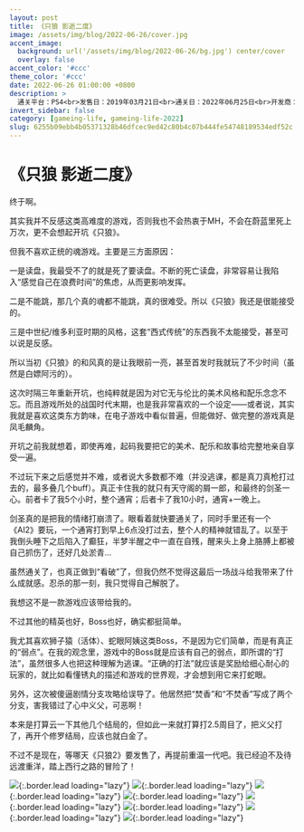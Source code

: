 ```yaml
---
layout: post
title: 《只狼 影逝二度》
image: /assets/img/blog/2022-06-26/cover.jpg
accent_image: 
  background: url('/assets/img/blog/2022-06-26/bg.jpg') center/cover
  overlay: false
accent_color: '#ccc'
theme_color: '#ccc'
date: 2022-06-26 01:00:00 +0800
description: >
  通关平台：PS4<br>发售日：2019年03月21日<br>通关日：2022年06月25日<br>开发商：FromSoftware<br>发行商：Activision
invert_sidebar: false
category: [gameing-life, gameing-life-2022]
slug: 6255b09ebb4b05371328b46dfcec9ed42c80b4c07b444fe54748189534edf52c
---
```


# 《只狼 影逝二度》

终于啊。

其实我并不反感这类高难度的游戏，否则我也不会热衷于MH，不会在蔚蓝里死上万次，更不会想起开坑《只狼》。

但我不喜欢正统的魂游戏。主要是三方面原因：

一是读盘，我最受不了的就是死了要读盘。不断的死亡读盘，非常容易让我陷入“感觉自己在浪费时间”的焦虑，从而更影响发挥。

二是不能跳，那几个真的魂都不能跳，真的很难受。所以《只狼》我还是很能接受的。

三是中世纪/维多利亚时期的风格，这套“西式传统”的东西我不太能接受，甚至可以说是反感。

所以当初《只狼》的和风真的是让我眼前一亮，甚至首发时我就玩了不少时间（虽然是白嫖阿污的）。

这次时隔三年重新开坑，也纯粹就是因为对它无与伦比的美术风格和配乐念念不忘。而且游戏所处的战国时代末期，也是我非常喜欢的一个设定——或者说，其实我就是喜欢这类东方韵味，在电子游戏中看似普遍，但能做好、做完整的游戏真是凤毛麟角。

开坑之前我就想着，即使再难，起码我要把它的美术、配乐和故事给完整地亲自享受一遍。

不过玩下来之后感觉并不难，或者说大多数都不难（并没逃课，都是真刀真枪打过去的，最多叠几个buff）。真正卡住我的就只有天守阁的屑一郎，和最终的剑圣一心。前者卡了我5个小时，整个通宵；后者卡了我10小时，通宵+一晚上。

剑圣真的是把我的情绪打崩溃了。眼看着就快要通关了，同时手里还有一个《AI2》要玩，一个通宵打到早上6点没打过去，整个人的精神就错乱了。以至于我倒头睡下之后陷入了癫狂，半梦半醒之中一直在自残，醒来头上身上胳膊上都被自己抓伤了，还好几处淤青...

虽然通关了，也真正做到“看破”了，但我仍然不觉得这最后一场战斗给我带来了什么成就感。忍杀的那一刻，我只觉得自己解脱了。

我想这不是一款游戏应该带给我的。

不过其他的精英也好，Boss也好，确实都挺简单。

我尤其喜欢狮子猿（活体）、蛇眼阿姨这类Boss，不是因为它们简单，而是有真正的“弱点”。在我的观念里，游戏中的Boss就是应该有自己的弱点，即所谓的“打法”，虽然很多人也把这种理解为逃课。“正确的打法”就应该是奖励给细心耐心的玩家的，就比如看懂锈丸的描述和游戏的世界观，才会想到用它来打蛇眼。

另外，这次被傻逼剧情分支攻略给误导了。他居然把“焚香”和“不焚香”写成了两个分支，害我错过了心中义父，可恶啊！

本来是打算云一下其他几个结局的，但如此一来就打算打2.5周目了，把义父打了，再开个修罗结局，应该也就白金了。

不过不是现在，等哪天《只狼2》要发售了，再提前重温一代吧。我已经迫不及待远渡重洋，踏上西行之路的冒险了！

![](/assets/img/blog/2022-06-26/1.jpg){:.border.lead loading="lazy"}
![](/assets/img/blog/2022-06-26/2.jpg){:.border.lead loading="lazy"}
![](/assets/img/blog/2022-06-26/3.jpg){:.border.lead loading="lazy"}
![](/assets/img/blog/2022-06-26/4.jpg){:.border.lead loading="lazy"}
![](/assets/img/blog/2022-06-26/5.jpg){:.border.lead loading="lazy"}
![](/assets/img/blog/2022-06-26/6.jpg){:.border.lead loading="lazy"}
![](/assets/img/blog/2022-06-26/7.jpg){:.border.lead loading="lazy"}
![](/assets/img/blog/2022-06-26/8.jpg){:.border.lead loading="lazy"}

